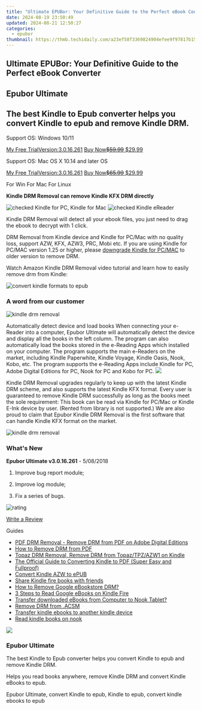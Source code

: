 ```yaml
---
title: "Ultimate EPUBor: Your Definitive Guide to the Perfect eBook Converter"
date: 2024-08-19 23:50:49
updated: 2024-08-21 12:50:27
categories:
  - epubor
thumbnail: https://thmb.techidaily.com/a23ef58f3369824904efee9f97817b15b093c9dc4ea1ce81d7226560e11dda64.jpg
---
```


## Ultimate EPUBor: Your Definitive Guide to the Perfect eBook Converter

## Epubor Ultimate

## The best Kindle to Epub converter helps you convert Kindle to epub and remove Kindle DRM. 

Support OS: Windows 10/11

[My Free TrialVersion:3.0.16.261](https://tools.techidaily.com/epubor/ultimate/) [Buy Now~~$59.99~~ $29.99](https://tools.techidaily.com/epubor/ultimate/)

Support OS: Mac OS X 10.14 and later OS

[My Free TrialVersion:3.0.16.261](https://tools.techidaily.com/epubor/ultimate/) [Buy Now~~$65.99~~ $29.99](https://tools.techidaily.com/epubor/ultimate/)

For Win For Mac For Linux 



**Kindle DRM Removal can remove Kindle KFX DRM directly**

![](http://www.epubor.com/style/images/icon_check.png "checked") Kindle for PC, Kindle for Mac ![](http://www.epubor.com/style/images/icon_check.png "checked") Kindle eReader

Kindle DRM Removal will detect all your ebook files, you just need to drag the ebook to decrypt with 1 click.

DRM Removal from Kindle device and Kindle for PC/Mac with no quality loss, support AZW, KFX, AZW3, PRC, Mobi etc. If you are using Kindle for PC/MAC version 1.25 or higher, please [downgrade Kindle for PC/MAC](https://tools.techidaily.com/epubor/products/) to older version to remove DRM. 

Watch Amazon Kindle DRM Removal video tutorial and learn how to easily remove drm from Kindle:

![convert kindle formats to epub](http://www.epubor.com/images/uppic/convert-kindle-formats-to-epub.png)



###  A word from our customer

![kindle drm removal](http://www.epubor.com/images/uppic/epubor-ultimate-review-1.png "kindle drm removal")



Automatically detect device and load books When connecting your e-Reader into a computer, Epubor Ultimate will automatically detect the device and display all the books in the left column. The program can also automatically load the books stored in the e-Reading Apps which installed on your computer. The program supports the main e-Readers on the market, including Kindle Paperwhite, Kindle Voyage, Kindle Oasis, Nook, Kobo, etc. The program supports the e-Reading Apps include Kindle for PC, Adobe Digital Editions for PC, Nook for PC and Kobo for PC. ![](http://www.epubor.com/images/primary1.png)



Kindle DRM Removal upgrades regularly to keep up with the latest Kindle DRM scheme, and also supports the latest Kindle KFX format. Every user is guaranteed to remove Kindle DRM successfully as long as the books meet the sole requirement: This book can be read via Kindle for PC/Mac or Kindle E-Ink device by user. (Rented from library is not supported.) We are also proud to claim that Epubor Kindle DRM Removal is the first software that can handle Kindle KFX format on the market. 

![kindle drm removal](http://www.epubor.com/images/kindle-drm-feature1.png "kindle drm removal")



### What's New

**Epubor Ultimate v3.0.16.261** \- 5/08/2018

1) Improve bug report module;

2) Improve log module;

3) Fix a series of bugs.

![rating](http://www.epubor.com/images/star.png)

[Write a Review](https://tools.techidaily.com/epubor/ultimate/)

Guides 

* [PDF DRM Removal - Remove DRM from PDF on Adobe Digital Editions](https://tools.techidaily.com/epubor/products/)
* [How to Remove DRM from PDF](https://tools.techidaily.com/epubor/products/)
* [Topaz DRM Removal, Remove DRM from Topaz/TPZ/AZW1 on Kindle](https://tools.techidaily.com/epubor/products/)
* [The Official Guide to Converting Kindle to PDF (Super Easy and Fullproof)](http://www.epubor.com/convert-kindle-to-pdf.html)
* [Convert Kindle AZW to ePUB](https://tools.techidaily.com/epubor/products/)
* [Share Kindle fire books with friends](https://tools.techidaily.com/epubor/products/)
* [How to Remove Google eBookstore DRM?](https://tools.techidaily.com/epubor/products/)
* [3 Steps to Read Google eBooks on Kindle Fire](https://tools.techidaily.com/epubor/products/)
* [Transfer downloaded eBooks from Computer to Nook Tablet?](https://tools.techidaily.com/epubor/transfer/)
* [Remove DRM from .ACSM](https://tools.techidaily.com/epubor/products/)
* [Transfer kindle ebooks to another kindle device](https://tools.techidaily.com/epubor/products/)
* [Read kindle books on nook](https://tools.techidaily.com/epubor/products/)

![](http://www.epubor.com/images/product-guide2.jpg) 



### Epubor Ultimate

The best Kindle to Epub converter helps you convert Kindle to epub and remove Kindle DRM. 

Helps you read books anywhere, remove Kindle DRM and convert Kindle eBooks to epub.

Epubor Ultimate, convert Kindle to epub, Kindle to epub, convert kindle ebooks to epub

<ins class="adsbygoogle"
     style="display:block"
     data-ad-format="autorelaxed"
     data-ad-client="ca-pub-7571918770474297"
     data-ad-slot="1223367746"></ins>



<ins class="adsbygoogle"
     style="display:block"
     data-ad-client="ca-pub-7571918770474297"
     data-ad-slot="8358498916"
     data-ad-format="auto"
     data-full-width-responsive="true"></ins>

